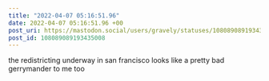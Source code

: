 ```yaml
---
title: "2022-04-07 05:16:51.96"
date: 2022-04-07 05:16:51.96 +00
post_uri: https://mastodon.social/users/gravely/statuses/108089089193435008
post_id: 108089089193435008
---
```

the redistricting underway in san francisco looks like a pretty bad gerrymander to me too


